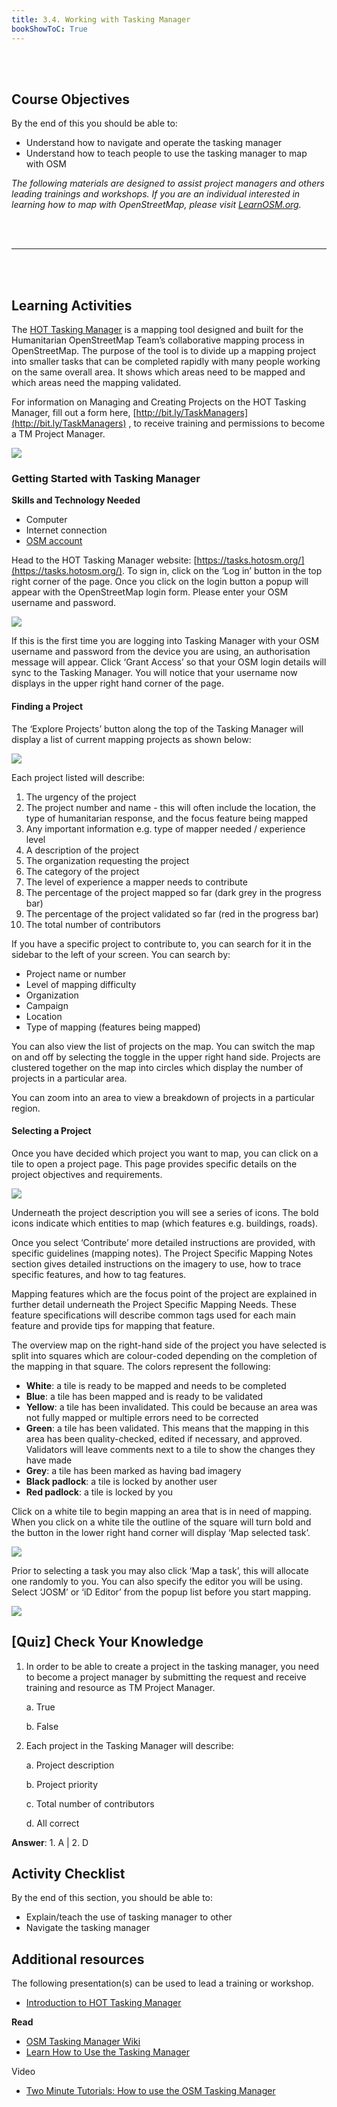 ```yaml
---
title: 3.4. Working with Tasking Manager
bookShowToC: True
---
```

<br></br>

## Course Objectives

By the end of this you should be able to:

* Understand how to navigate and operate the tasking manager
* Understand how to teach people to use the tasking manager to map with OSM

*The following materials are designed to assist project managers and others leading trainings and workshops. If you are an individual interested in learning how to map with OpenStreetMap, please visit [LearnOSM.org](http://learnosm.org).*

<br></br>
***
<br></br>

## Learning Activities

The [HOT Tasking Manager](https://tasks.hotosm.org/) is a mapping tool designed and built for the Humanitarian OpenStreetMap Team’s collaborative mapping process in OpenStreetMap. The purpose of the tool is to divide up a mapping project into smaller tasks that can be completed rapidly with many people working on the same overall area. It shows which areas need to be mapped and which areas need the mapping validated.

For information on Managing and Creating Projects on the HOT Tasking Manager, fill out a form here, [http://bit.ly/TaskManagers](http://bit.ly/TaskManagers) , to receive training and permissions to become a TM Project Manager.

![](/images/3_participatory_osm/5_working_with_tasking_manager/030501_intro.gif)

### Getting Started with Tasking Manager

**Skills and Technology Needed**

* Computer
* Internet connection
* [OSM account](http://osm.org)

Head to the HOT Tasking Manager website: [https://tasks.hotosm.org/](https://tasks.hotosm.org/). To sign in, click on the ‘Log in’ button in the top right corner of the page. Once you click on the login button a popup will appear with the OpenStreetMap login form. Please enter your OSM username and password.

![](/images/3_participatory_osm/5_working_with_tasking_manager/030502_login.gif)

If this is the first time you are logging into Tasking Manager with your OSM username and password from the device you are using, an authorisation message will appear. Click ‘Grant Access’ so that your OSM login details will sync to the Tasking Manager. You will notice that your username now displays in the upper right hand corner of the page.


#### Finding a Project

The ‘Explore Projects’ button along the top of the Tasking Manager will display a list of current mapping projects as shown below:

![](/images/3_participatory_osm/5_working_with_tasking_manager/030503_project.gif)

Each project listed will describe:

1. The urgency of the project
2. The project number and name - this will often include the location, the type of humanitarian response, and the focus feature being mapped
3. Any important information e.g. type of mapper needed / experience level
4. A description of the project
5. The organization requesting the project
6. The category of the project
7. The level of experience a mapper needs to contribute
8. The percentage of the project mapped so far (dark grey in the progress bar)
9. The percentage of the project validated so far (red in the progress bar)
10. The total number of contributors

If you have a specific project to contribute to, you can search for it in the sidebar to the left of your screen. You can search by:

* Project name or number
* Level of mapping difficulty
* Organization
* Campaign
* Location
* Type of mapping (features being mapped)

You can also view the list of projects on the map. You can switch the map on and off by selecting the toggle in the upper right hand side. Projects are clustered together on the map into circles which display the number of projects in a particular area.

You can zoom into an area to view a breakdown of projects in a particular region.


#### Selecting a Project

Once you have decided which project you want to map, you can click on a tile to open a project page. This page provides specific details on the project objectives and requirements.

![](/images/3_participatory_osm/5_working_with_tasking_manager/030504_select_project.gif)

Underneath the project description you will see a series of icons. The bold icons indicate which entities to map (which features e.g. buildings, roads).

Once you select ‘Contribute’ more detailed instructions are provided, with specific guidelines (mapping notes). The Project Specific Mapping Notes section gives detailed instructions on the imagery to use, how to trace specific features, and how to tag features.

Mapping features which are the focus point of the project are explained in further detail underneath the Project Specific Mapping Needs. These feature specifications will describe common tags used for each main feature and provide tips for mapping that feature.

The overview map on the right-hand side of the project you have selected is split into squares which are colour-coded depending on the completion of the mapping in that square. The colors represent the following:


* **White**: a tile is ready to be mapped and needs to be completed
* **Blue**: a tile has been mapped and is ready to be validated
* **Yellow**: a tile has been invalidated. This could be because an area was not fully mapped or multiple errors need to be corrected
* **Green**: a tile has been validated. This means that the mapping in this area has been quality-checked, edited if necessary, and approved. Validators will leave comments next to a tile to show the changes they have made
* **Grey**: a tile has been marked as having bad imagery
* **Black padlock**: a tile is locked by another user
* **Red padlock**: a tile is locked by you

Click on a white tile to begin mapping an area that is in need of mapping. When you click on a white tile the outline of the square will turn bold and the button in the lower right hand corner will display ‘Map selected task’.

![](/images/3_participatory_osm/5_working_with_tasking_manager/030505_select_task.gif)

Prior to selecting a task you may also click ‘Map a task’, this will allocate one randomly to you. You can also specify the editor you will be using. Select ‘JOSM’ or ‘iD Editor’ from the popup list before you start mapping.

![](/images/3_participatory_osm/5_working_with_tasking_manager/030506_select_editor.gif)

## [Quiz] Check Your Knowledge

1. In order to be able to create a project in the tasking manager, you need to become a project manager by submitting the request and receive training and resource as TM Project Manager.
    
    a. True

    b. False

2. Each project in the Tasking Manager will describe:

    a. Project description

    b. Project priority

    c. Total number of contributors

    d. All correct

**Answer**: 1. A | 2. D


## Activity Checklist

By the end of this section, you should be able to:

- Explain/teach the use of tasking manager to other
- Navigate the tasking manager


## Additional resources

The following presentation(s) can be used to lead a training or workshop.

* [Introduction to HOT Tasking Manager](https://docs.google.com/presentation/d/1fpNA1qVn_FzeFnktdw6y3lal8gkY3vSkoIaDJYem7cA/edit#slide=id.g51d3d58777_0_0)


**Read**

- [OSM Tasking Manager Wiki](https://wiki.openstreetmap.org/wiki/OSM_Tasking_Manager)
- [Learn How to Use the Tasking Manager](https://tasks.hotosm.org/learn)

Video

- [Two Minute Tutorials: How to use the OSM Tasking Manager](https://www.youtube.com/watch?reload=9&v=_feTGQXLf_M)
